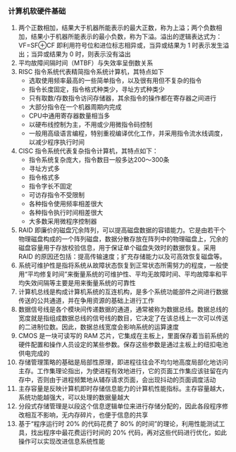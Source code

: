 ### 计算机软硬件基础

1. 两个正数相加，结果大于机器所能表示的最大正数，称为上溢；两个负数相加，结果小于机器所能表示的最小负数，称为下溢。溢出的逻辑表达式为：VF=SF⊕CF 即利用符号位和进位标志相异或，当异或结果为 1 时表示发生溢出；当异或结果为 0 时，则表示没有溢出
2. 平均故障间隔时间（MTBF）与失效率呈倒数关系
3. RISC 指令系统代表精简指令系统计算机，其特点如下
   * 选取使用频率最高的一些简单指令，以及很有用但不复杂的指令
   * 指令长度固定，指令格式种类少，寻址方式种类少
   * 只有取数/存数指令访问存储器，其余指令的操作都在寄存器之间进行
   * 大部分指令在一个机器周期内完成
   * CPU中通用寄存器数量相当多
   * 以硬布线控制为主，不用或少用微指令码控制
   * 一般用高级语言编程，特别重视编译优化工作，并采用指令流水线调度，以减少程序执行时间
4. CISC 指令系统代表复杂指令计算机，其特点如下：
   * 指令系统复杂庞大，指令数目一般多达200～300条
   * 寻址方式多
   * 指令格式多
   * 指令字长不固定
   * 可访存指令不受限制
   * 各种指令使用频率相差很大
   * 各种指令执行时间相差很大
   * 大多数采用微程序控制器
5. RAID 即廉价的磁盘冗余阵列，可以提高磁盘数据的容错能力。它是由若干个物理磁盘构成的一个阵列磁盘，数据分散存放在阵列中的物理磁盘上，冗余的磁盘容量用于存放校验信息，用于保证单个磁盘失效时的数据恢复。采用 RAID 的原因还包括：提高传输速度；扩充存储能力以及可高效恢复磁盘等。
6. 系统可维护性是指将系统从故障状态恢复到正常状态所需努力的程度，一般使用“平均修复时间”来衡量系统的可维护性、平均无故障时间、平均故障率和平均失效间隔等主要是用来衡量系统的可靠性
7. 计算机总线是构成计算机系统的互连机构，是多个系统功能部件之间进行数据传送的公共通道，并在争用资源的基础上进行工作
8. 数据信号线是各个模块间传递数据的通道，通常被称为数据总线。数据总线的宽度就是指组成数据总线的信号线的数目，它决定了在该总线上一次可以传送的二进制位数。因此，数据总线宽度会影响系统的运算速度
9. CMOS 是一块可读写的 RAM 芯片，它集成在主板上，里面保存着当前系统的硬件配置和操作人员设定的某些参数。保存这些参数是通过主板上的纽扣电池供电完成的
10. 存储管理策略的基础是局部性原理，即进程往往会不均匀地高度局部化地访问主存。工作集理论指出，为使进程有效地进行，它的页面工作集应该驻留在内存中，否则由于进程频繁地从辅存请求页面，会出现抖动的页面调度活动
11. 主存容量是反映计算机即时存储信息能力的计算机性能指标。主存容量越大，系统功能越强大，可以处理的数据量越大
12. 分段式存储管理是以段这个信息逻辑单位来进行存储分配的，因此各段程序修改相互不影响，无内存碎片，也便于信息的共享
13. 基于“程序运行时 20% 的代码花费了 80% 的时间”的理论，利用性能测试工具，找出程序中最花费运行时间的 20% 代码，再对这些代码进行优化，如此操作可以实现改进信息系统性能
